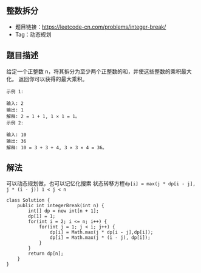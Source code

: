 ## 整数拆分

- 题目链接：https://leetcode-cn.com/problems/integer-break/
- Tag：动态规划

## 题目描述
给定一个正整数 n，将其拆分为至少两个正整数的和，并使这些整数的乘积最大化。 返回你可以获得的最大乘积。
```
示例 1:

输入: 2
输出: 1
解释: 2 = 1 + 1, 1 × 1 = 1。
示例 2:

输入: 10
输出: 36
解释: 10 = 3 + 3 + 4, 3 × 3 × 4 = 36。
```
## 解法
可以动态规划做，也可以记忆化搜索
状态转移方程`dp[i] = max(j * dp[i - j], j * (i - j)) 1 < j < n`
```
class Solution {
    public int integerBreak(int n) {
        int[] dp = new int[n + 1];
        dp[1] = 1;
        for(int i = 2; i <= n; i++) {
            for(int j = 1; j < i; j++) {
                dp[i] = Math.max(j * dp[i - j],dp[i]);
                dp[i] = Math.max(j * (i - j), dp[i]);
            }
        }
        return dp[n];
    }
}
```